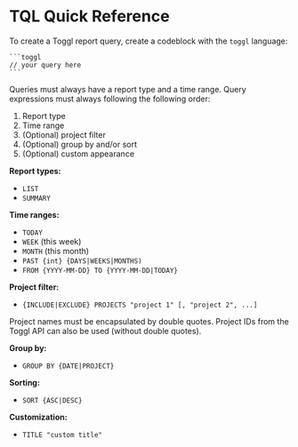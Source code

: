 # TQL Quick Reference

To create a Toggl report query, create a codeblock with the `toggl` language:

~~~
```toggl
// your query here
```
~~~

Queries must always have a report type and a time range. Query expressions must always following the following order:

1. Report type
2. Time range
3. (Optional) project filter
4. (Optional) group by and/or sort
5. (Optional) custom appearance

**Report types:**

- `LIST`
- `SUMMARY`

**Time ranges:**

- `TODAY` 
- `WEEK` (this week)
- `MONTH` (this month)
- `PAST {int} {DAYS|WEEKS|MONTHS)`
- `FROM {YYYY-MM-DD} TO {YYYY-MM-DD|TODAY}`

**Project filter:**

- `{INCLUDE|EXCLUDE} PROJECTS "project 1" [, "project 2", ...]`

Project names must be encapsulated by double quotes. Project IDs from the Toggl API can also be used (without double quotes).

**Group by:**

- `GROUP BY {DATE|PROJECT}`

**Sorting:**

- `SORT {ASC|DESC}`

**Customization:**

- `TITLE "custom title"`